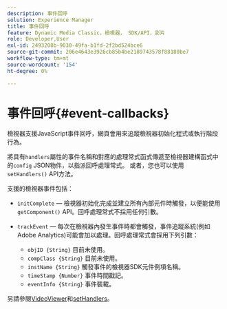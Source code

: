 ```yaml
---
description: 事件回呼
solution: Experience Manager
title: 事件回呼
feature: Dynamic Media Classic，檢視器， SDK/API，影片
role: Developer,User
exl-id: 2493208b-9030-49fa-b1fd-2f2bd524bce6
source-git-commit: 206e4643e3926cb85b4be2189743578f88180be7
workflow-type: tm+mt
source-wordcount: '154'
ht-degree: 0%

---
```


# 事件回呼{#event-callbacks}

檢視器支援JavaScript事件回呼，網頁會用來追蹤檢視器初始化程式或執行階段行為。

將具有`handlers`屬性的事件名稱和對應的處理常式函式傳遞至檢視器建構函式中的`config` JSON物件，以指派回呼處理常式。 或者，您也可以使用`setHandlers()` API方法。

支援的檢視器事件包括：

* `initComplete`  — 檢視器初始化完成並建立所有內部元件時觸發，以便能使用 `getComponent()` API。回呼處理常式不採用任何引數。

* `trackEvent`  — 每次在檢視器內發生事件時都會觸發，事件追蹤系統(例如Adobe Analytics)可能會加以處理。回呼處理常式會採用下列引數：

   * `objID {String}` 目前未使用。
   * `compClass {String}` 目前未使用。
   * `instName {String}` 觸發事件的檢視器SDK元件例項名稱。
   * `timeStamp {Number}` 事件時間戳記。
   * `eventInfo {String}` 事件裝載。

另請參閱[VideoViewer](../../c-html5-s7-aem-asset-viewers/c-html5-video-reference/c-html5-video-viewer-20-javascriptapiref/r-html5-video-viewer-20-javascriptapiref-videoviewer.md#reference-bfad5aa071c74a66a23c39a9b48dedb0)和[setHandlers](../../c-html5-s7-aem-asset-viewers/c-html5-video-reference/c-html5-video-viewer-20-javascriptapiref/r-html5-video-viewer-20-javascriptapiref-sethandlers.md#reference-22b373b37e8943a7be5c4d4cc21ed926)。
